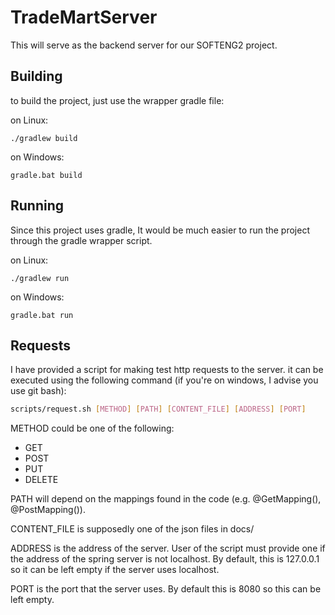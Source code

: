 # TradeMartServer

This will serve as the backend server for our SOFTENG2 project.


## Building
to build the project, just use the wrapper gradle file:

on Linux:
```
./gradlew build
```

on Windows:
```
gradle.bat build
```

## Running 
Since this project uses gradle, It would be much easier to run the project
through the gradle wrapper script.

on Linux:
```
./gradlew run
```

on Windows:
```
gradle.bat run
```

## Requests
I have provided a script for making test http requests to the server. it can be
executed using the following command (if you're on windows, I advise you use
git bash):
```bash
scripts/request.sh [METHOD] [PATH] [CONTENT_FILE] [ADDRESS] [PORT]
```

METHOD could be one of the following:
- GET
- POST
- PUT
- DELETE

PATH will depend on the mappings found in the code (e.g. @GetMapping(),
@PostMapping()). 

CONTENT_FILE is supposedly one of the json files in docs/

ADDRESS is the address of the server. User of the script must provide one if
the address of the spring server is not localhost. By default, this is
127.0.0.1 so it can be left empty if the server uses localhost.

PORT is the port that the server uses. By default this is 8080 so this can be
left empty.
